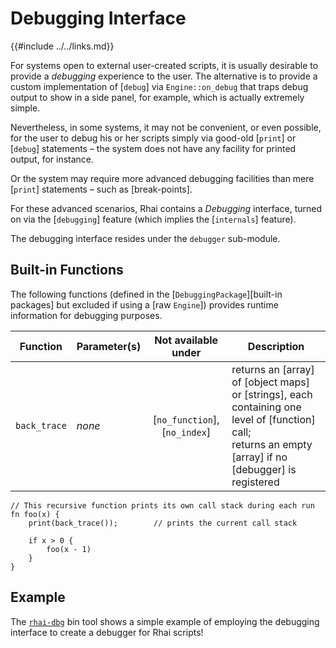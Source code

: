 Debugging Interface
===================

{{#include ../../links.md}}

For systems open to external user-created scripts, it is usually desirable to provide a _debugging_
experience to the user. The alternative is to provide a custom implementation of [`debug`] via
`Engine::on_debug` that traps debug output to show in a side panel, for example, which is actually
extremely simple.

Nevertheless, in some systems, it may not be convenient, or even possible, for the user to debug his
or her scripts simply via good-old [`print`] or [`debug`] statements &ndash; the system does not
have any facility for printed output, for instance.

Or the system may require more advanced debugging facilities than mere [`print`] statements &ndash;
such as [break-points].

For these advanced scenarios, Rhai contains a _Debugging_ interface, turned on via the [`debugging`]
feature (which implies the [`internals`] feature).

The debugging interface resides under the `debugger` sub-module.


Built-in Functions
-----------------

The following functions (defined in the [`DebuggingPackage`][built-in packages] but excluded if
using a [raw `Engine`]) provides runtime information for debugging purposes.

| Function     | Parameter(s) |      Not available under      | Description                                                                                                                                                 |
| ------------ | ------------ | :---------------------------: | ----------------------------------------------------------------------------------------------------------------------------------------------------------- |
| `back_trace` | _none_       | [`no_function`], [`no_index`] | returns an [array] of [object maps] or [strings], each containing one level of [function] call;</br>returns an empty [array] if no [debugger] is registered |

```rust,no_run
// This recursive function prints its own call stack during each run
fn foo(x) {
    print(back_trace());        // prints the current call stack

    if x > 0 {
        foo(x - 1)
    }
}
```


Example
-------

The [`rhai-dbg`]({{repoHome}}/src/bin/rhai-dbg.rs) bin tool shows a simple example of
employing the debugging interface to create a debugger for Rhai scripts!


